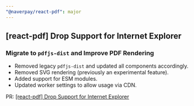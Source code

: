 ```yaml
---
"@naverpay/react-pdf": major
---
```


## [react-pdf] Drop Support for Internet Explorer

### Migrate to `pdfjs-dist` and Improve PDF Rendering  
- Removed legacy `pdfjs-dist` and updated all components accordingly.  
- Removed SVG rendering (previously an experimental feature).  
- Added support for ESM modules.  
- Updated worker settings to allow usage via CDN.  

PR: [[react-pdf] Drop Support for Internet Explorer](https://github.com/NaverPayDev/pie/pull/124)
